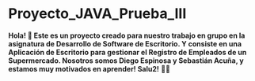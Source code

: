# Proyecto_JAVA_Prueba_III
**Hola! 🥳
Este es un proyecto creado para nuestro trabajo en grupo en la asignatura de Desarrollo de Software de Escritorio.
Y consiste en una Aplicación de Escritorio para gestionar el Registro de Empleados de un Supermercado.
Nosotros somos Diego Espinosa y Sebastián Acuña, y estamos muy motivados en aprender!
Salu2!** 🤟🏼
